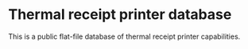 # Thermal receipt printer database

This is a public flat-file database of thermal receipt printer capabilities.


